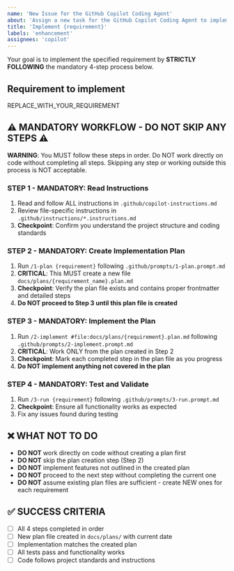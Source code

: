 ```yaml
---
name: 'New Issue for the GitHub Copilot Coding Agent'
about: 'Assign a new task for the GitHub Copilot Coding Agent to implement'
title: 'Implement {requirement}'
labels: 'enhancement'
assignees: 'copilot'
---
```


<!-- NOTE: This issue template is experimental. From previous experience, it is still not following the mandatory workflow as it is not creating a plan file. -->

Your goal is to implement the specified requirement by **STRICTLY FOLLOWING** the mandatory 4-step process below.

## Requirement to implement
REPLACE_WITH_YOUR_REQUIREMENT

## ⚠️ MANDATORY WORKFLOW - DO NOT SKIP ANY STEPS ⚠️

**WARNING**: You MUST follow these steps in order. Do NOT work directly on code without completing all steps. Skipping any step or working outside this process is NOT acceptable.

### **STEP 1 - MANDATORY**: Read Instructions
1. Read and follow ALL instructions in `.github/copilot-instructions.md`
2. Review file-specific instructions in `.github/instructions/*.instructions.md` 
3. **Checkpoint**: Confirm you understand the project structure and coding standards

### **STEP 2 - MANDATORY**: Create Implementation Plan  
1. Run `/1-plan {requirement}` following `.github/prompts/1-plan.prompt.md`
2. **CRITICAL**: This MUST create a new file `docs/plans/{requirement_name}.plan.md`
3. **Checkpoint**: Verify the plan file exists and contains proper frontmatter and detailed steps
4. **Do NOT proceed to Step 3 until this plan file is created**

### **STEP 3 - MANDATORY**: Implement the Plan
1. Run `/2-implement #file:docs/plans/{requirement}.plan.md` following `.github/prompts/2-implement.prompt.md`
2. **CRITICAL**: Work ONLY from the plan created in Step 2
3. **Checkpoint**: Mark each completed step in the plan file as you progress
4. **Do NOT implement anything not covered in the plan**

### **STEP 4 - MANDATORY**: Test and Validate
1. Run `/3-run {requirement}` following `.github/prompts/3-run.prompt.md`
2. **Checkpoint**: Ensure all functionality works as expected
3. Fix any issues found during testing

## ❌ WHAT NOT TO DO
- **DO NOT** work directly on code without creating a plan first
- **DO NOT** skip the plan creation step (Step 2)
- **DO NOT** implement features not outlined in the created plan
- **DO NOT** proceed to the next step without completing the current one
- **DO NOT** assume existing plan files are sufficient - create NEW ones for each requirement

## ✅ SUCCESS CRITERIA
- [ ] All 4 steps completed in order
- [ ] New plan file created in `docs/plans/` with current date
- [ ] Implementation matches the created plan
- [ ] All tests pass and functionality works
- [ ] Code follows project standards and instructions
